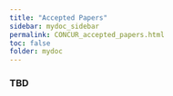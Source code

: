 ```yaml
---
title: "Accepted Papers"
sidebar: mydoc_sidebar
permalink: CONCUR_accepted_papers.html
toc: false 
folder: mydoc
---
```

### TBD